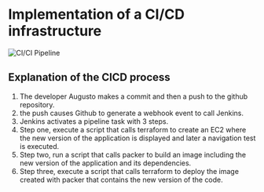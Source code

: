 # Implementation of a CI/CD infrastructure


![CI/CI Pipeline](https://devopstestacmc.s3.us-east-1.amazonaws.com/cicdpipeline.png?response-content-disposition=inline&X-Amz-Security-Token=IQoJb3JpZ2luX2VjEG8aCXVzLWVhc3QtMSJHMEUCIQC7AI7yRhLMHVty5kfqAMzXrsIsg0YG11QFLwGtBoy1swIgdJp26xglEVjnifsmWSiG80rSofzPF%2FNgI5kba7clZUIqlgMIyP%2F%2F%2F%2F%2F%2F%2F%2F%2F%2FARACGgw3Mzc0MjM5NzczMDkiDIOoE1mqrvk%2FF6gC1SrqAjmX7Vj%2BsQlVRHVRoeq68uA%2FWuOTE%2FPjRkVf1qU52e%2BX2A2srQEJbFrx3pzC%2B7Qinnphz0EkewW%2F8BUtA1zgYhouNnd9wiWUoc9r97DU3a7cL1fWXzDeHxWAiCxVWpwEymwOQVdw2m04HcvrarYO6so49qpb1aCGkT5xd0BP9DxuEZY7JHVQcZhjjcSOQShQo5EQ%2FahqJjiKJ62Xu4ruVf9p%2BZclMsdXPZuL4N%2BJNvwuGkd80gKcq0HGAOFLdGY%2F2XFkTEsoMFsnXgeXe5gxG9O2CoqRj03NHS5lkv3V0dKoSdC2Rn58wY1%2Bc8mjZoIOSZKUojBHfsHvqcum653TmpQny%2Btm63wz6eNTHeZX%2BOJxMgEnbUPcArHWbfiaABLGkupN0%2FDy4xa8mW0L%2BANroHaVyJKUMWPx6mwHqoCcosiKzUSie7xrSz69%2B2WnnR8RLvhjLxkNstetEpG3XpUSHGaGQmaAHAJIo%2FPjMOPAnIoGOrMCpjc6JkHF%2FynFWKiK1qOk1yPVatvVXWZnCS6Cpfb5y6wD1O9gCGqrdT5l9eNHbFi3mb26QGRhlqs17lZa4%2BJjX7%2Fesf2W1LTWU0MfgZf8fLH6S70dT%2Bnvegi0QGC5QEIT%2BUu5%2F8w0G8hvgvr5Zqvdx7JjXYwwP0E9%2BHG5VJKazhAWp5bS6rhxuC2dEBHPP9xQx3ksys7u43Vu%2BeLSMrMx4750RQPS%2B5mniOkQaB4ethwOyOz7tzv9ojXpL4pE6ThCHSkfFusBo3Y7smfP5f0nAV2bWtGG6jTVUSvsHB%2BlZzRLWSBHRB%2FIg02MIL6U6A8y%2B0hosOavAh3F8QTK3E3lT2E2yshdIralRuddIhsfwlOXjgcHRti5VIBpn%2B02mImysyvbPh5rjRY90tVCJQpoq%2B37Kg%3D%3D&X-Amz-Algorithm=AWS4-HMAC-SHA256&X-Amz-Date=20210919T231933Z&X-Amz-SignedHeaders=host&X-Amz-Expires=300&X-Amz-Credential=ASIA2XMPE5NO6B53A6CT%2F20210919%2Fus-east-1%2Fs3%2Faws4_request&X-Amz-Signature=3748283cf2ff5beb2ceab520a87aca261732d7ed37ee29bbfbb7df9d35a96908)

## Explanation of the CICD process

1. The developer Augusto makes a commit and then a push to the github repository.
2. the push causes Github to generate a webhook event to call Jenkins.
3. Jenkins activates a pipeline task with 3 steps.
4. Step one, execute a script that calls terraform to create an EC2 where the new version of the application is displayed and later a navigation test is executed.
5. Step two, run a script that calls packer to build an image including the new version of the application and its dependencies.
6. Step three, execute a script that calls terraform to deploy the image created with packer that contains the new version of the code.
